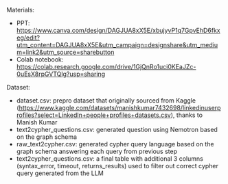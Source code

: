 Materials:
- PPT: https://www.canva.com/design/DAGJUA8xX5E/xbujyvP1q7GpvEhD6fkxeg/edit?utm_content=DAGJUA8xX5E&utm_campaign=designshare&utm_medium=link2&utm_source=sharebutton
- Colab notebook: https://colab.research.google.com/drive/1GjQnRo1uci0KEaJZc-0uEsX8rpGVTQlg?usp=sharing

Dataset:
- dataset.csv: prepro dataset that originally sourced from Kaggle (https://www.kaggle.com/datasets/manishkumar7432698/linkedinuserprofiles?select=LinkedIn+people+profiles+datasets.csv), thanks to Manish Kumar
- text2cypher_questions.csv: generated question using Nemotron based on the graph schema
- raw_text2cypher.csv: generated cypher query language based on the graph schema answering each query from previous step
- text2cypher_questions.csv: a final table with additional 3 columns (syntax_error,	timeout, returns_results) used to filter out correct cypher query generated from the LLM
